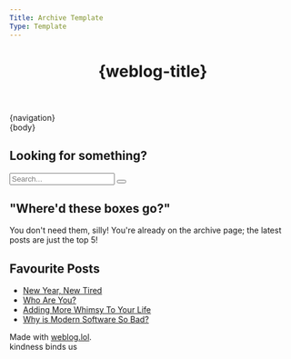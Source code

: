 ```yaml
---
Title: Archive Template
Type: Template
---
```


<!DOCTYPE html>
<html lang="en">
<head>
<title>{post-title}{separator}{weblog-title}</title>
<meta charset="utf-8">
<link rel="icon" type="image/x-icon" href="https://raw.githubusercontent.com/george-probably/chachanidze.com/main/Images/favicon.png">
<meta name="viewport" content="width=device-width, initial-scale=1">
<meta name="theme-color" content="#288cf0">
<meta name="apple-mobile-web-app-status-bar-style" content="#288cf0">

<!-- Website RSS feed -->
<link rel="alternate" type="application/rss+xml" title="George, Probably Blogs" href="https://probably.blog/rss.xml">
<!-- Website JSON feed -->
<link rel="alternate" type="application/json" title="George, Probably Blogs" href="https://probably.blog/feed.json">
<!-- Website Atom feed -->
<link rel="alternate" type="application/atom+xml" title="George, Probably Blogs" href="https://probably.blog/atom.xml">

<link rel="stylesheet" type="text/css" href="/style.css">
<style>
@import url('https://static.omg.lol/type/font-honey.css');
@import url('https://static.omg.lol/type/fontawesome-free/css/all.css');
@import url('https://fonts.bunny.net/css?family=open-sans:500,800&display=swap');
:root {
    --foreground: #eee;
    --background: #288cf0;
    --link: #eee;
    --unimportant: #ebebeb;
    --articleBG: #1c62a8;
    --articleBorder: #083e73;
}

@media (prefers-color-scheme: dark){
    :root {
    --foreground: #eee;
    --background: #083e73;
    --link: #eee;
    --unimportant: #ebebeb;
    --articleBG: #1c62a8;
    --articleBorder: #288cf0;
    }
}
</style>
</head>

<body>

<header><h1 class="weblog-title"><a style="text-decoration:none; border-bottom:0px" href="{base-path}">{weblog-title}</a></h1></header>

<main>

<div class="flex-column">
<div class="nav-box"> {navigation} </div>
</div>

<div class="flex-column">

<div class="box">
{body}
</div>
</div>

<div class="flex-column">
<div class="box">
<h2> <i class="fa-solid fa-search"></i> Looking for something?</h2>
<form id="form"> 
<input type="search" id="query" name="search" placeholder="Search...">
<button aria-label="Search site"><i class="fa-solid fa-search"></i></button>
</form>
</div>

<div class="box">
<h2> "Where'd these boxes go?" </h2>
<p>You don't need them, silly! You're already on the archive page; the latest posts are just the top 5!</p>
</div>

<div class="box">
<h2> <i class="fa-solid fa-star"></i> Favourite Posts</h2>
<ul>
<li><a href='/2023/12/new-year-new-tired'>New Year, New Tired</a></li>
<li><a href='/2023/01/who-are-you'>Who Are You?</a></li>
<li><a href='/2023/01/adding-more-whimsy-to-your-life'>Adding More Whimsy To Your Life</a></li>
<li><a href='/2022/04/why-is-modern-software-so-bad'>Why is Modern Software So Bad?</a></li>
</ul>
</div>

</main>
<footer>
<p>Made with <a href="https://weblog.lol">weblog.lol</a>. <br>kindness binds us</p>
</footer>
</body>
</html>
